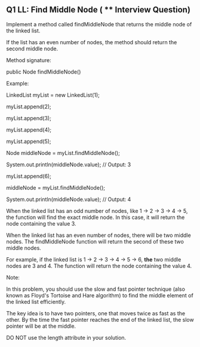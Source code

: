 ## Q1 LL: Find Middle Node ( ** Interview Question)

Implement a method called findMiddleNode that returns the middle node of the linked list.

If the list has an even number of nodes, the method should return the second middle node.

Method signature:

public Node findMiddleNode()

Example:

LinkedList myList = new LinkedList(1);

myList.append(2);

myList.append(3);

myList.append(4);

myList.append(5);

Node middleNode = myList.findMiddleNode();

System.out.println(middleNode.value); // Output: 3

myList.append(6);

middleNode = myList.findMiddleNode();

System.out.println(middleNode.value); // Output: 4

When the linked list has an odd number of nodes, like 1 -> 2 -> 3 -> 4 -> 5, the function will find
the exact middle node. In this case, it will return the node containing the value 3.

When the linked list has an even number of nodes, there will be two middle nodes. The findMiddleNode
function will return the second of these two middle nodes.

For example, if the linked list is 1 -> 2 -> 3 -> 4 -> 5 -> 6, **the** two middle nodes are 3 and 4.
The function will return the node containing the value 4.

Note:

In this problem, you should use the slow and fast pointer technique (also known as Floyd's Tortoise
and Hare algorithm) to find the middle element of the linked list efficiently.

The key idea is to have two pointers, one that moves twice as fast as the other. By the time the
fast pointer reaches the end of the linked list, the slow pointer will be at the middle.

DO NOT use the length attribute in your solution.





